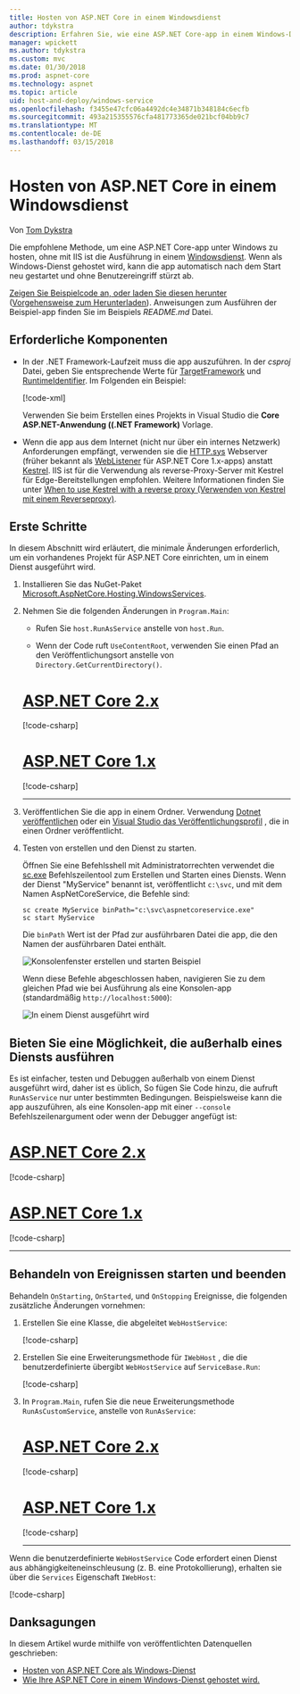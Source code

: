 ```yaml
---
title: Hosten von ASP.NET Core in einem Windowsdienst
author: tdykstra
description: Erfahren Sie, wie eine ASP.NET Core-app in einem Windows-Dienst zu hosten.
manager: wpickett
ms.author: tdykstra
ms.custom: mvc
ms.date: 01/30/2018
ms.prod: aspnet-core
ms.technology: aspnet
ms.topic: article
uid: host-and-deploy/windows-service
ms.openlocfilehash: f3455e47cfc06a4492dc4e34871b348184c6ecfb
ms.sourcegitcommit: 493a215355576cfa481773365de021bcf04bb9c7
ms.translationtype: MT
ms.contentlocale: de-DE
ms.lasthandoff: 03/15/2018
---
```

# <a name="host-aspnet-core-in-a-windows-service"></a>Hosten von ASP.NET Core in einem Windowsdienst

Von [Tom Dykstra](https://github.com/tdykstra)

Die empfohlene Methode, um eine ASP.NET Core-app unter Windows zu hosten, ohne mit IIS ist die Ausführung in einem [Windowsdienst](/dotnet/framework/windows-services/introduction-to-windows-service-applications). Wenn als Windows-Dienst gehostet wird, kann die app automatisch nach dem Start neu gestartet und ohne Benutzereingriff stürzt ab.

[Zeigen Sie Beispielcode an, oder laden Sie diesen herunter](https://github.com/aspnet/Docs/tree/master/aspnetcore/host-and-deploy/windows-service/sample) ([Vorgehensweise zum Herunterladen](xref:tutorials/index#how-to-download-a-sample)). Anweisungen zum Ausführen der Beispiel-app finden Sie im Beispiels *README.md* Datei.

## <a name="prerequisites"></a>Erforderliche Komponenten

* In der .NET Framework-Laufzeit muss die app auszuführen. In der *csproj* Datei, geben Sie entsprechende Werte für [TargetFramework](/nuget/schema/target-frameworks) und [RuntimeIdentifier](/dotnet/articles/core/rid-catalog). Im Folgenden ein Beispiel:

  [!code-xml[](windows-service/sample/AspNetCoreService.csproj?range=3-6)]

  Verwenden Sie beim Erstellen eines Projekts in Visual Studio die **Core ASP.NET-Anwendung ((.NET Framework)** Vorlage.

* Wenn die app aus dem Internet (nicht nur über ein internes Netzwerk) Anforderungen empfängt, verwenden sie die [HTTP.sys](xref:fundamentals/servers/httpsys) Webserver (früher bekannt als [WebListener](xref:fundamentals/servers/weblistener) für ASP.NET Core 1.x-apps) anstatt [Kestrel](xref:fundamentals/servers/kestrel). IIS ist für die Verwendung als reverse-Proxy-Server mit Kestrel für Edge-Bereitstellungen empfohlen. Weitere Informationen finden Sie unter [When to use Kestrel with a reverse proxy (Verwenden von Kestrel mit einem Reverseproxy)](xref:fundamentals/servers/kestrel#when-to-use-kestrel-with-a-reverse-proxy).

## <a name="get-started"></a>Erste Schritte

In diesem Abschnitt wird erläutert, die minimale Änderungen erforderlich, um ein vorhandenes Projekt für ASP.NET Core einrichten, um in einem Dienst ausgeführt wird.

1. Installieren Sie das NuGet-Paket [Microsoft.AspNetCore.Hosting.WindowsServices](https://www.nuget.org/packages/Microsoft.AspNetCore.Hosting.WindowsServices/).

1. Nehmen Sie die folgenden Änderungen in `Program.Main`:
  
   * Rufen Sie `host.RunAsService` anstelle von `host.Run`.
  
   * Wenn der Code ruft `UseContentRoot`, verwenden Sie einen Pfad an den Veröffentlichungsort anstelle von `Directory.GetCurrentDirectory()`.

   # <a name="aspnet-core-2xtabaspnetcore2x"></a>[ASP.NET Core 2.x](#tab/aspnetcore2x)

   [!code-csharp[](windows-service/sample/Program.cs?name=ServiceOnly&highlight=3-4,7,12)]

   # <a name="aspnet-core-1xtabaspnetcore1x"></a>[ASP.NET Core 1.x](#tab/aspnetcore1x)

   [!code-csharp[](windows-service/sample_snapshot/Program.cs?name=ServiceOnly&highlight=3-4,8,14)]

   ---

1. Veröffentlichen Sie die app in einem Ordner. Verwendung [Dotnet veröffentlichen](/dotnet/articles/core/tools/dotnet-publish) oder ein [Visual Studio das Veröffentlichungsprofil](xref:host-and-deploy/visual-studio-publish-profiles) , die in einen Ordner veröffentlicht.

1. Testen von erstellen und den Dienst zu starten.

   Öffnen Sie eine Befehlsshell mit Administratorrechten verwendet die [sc.exe](https://technet.microsoft.com/library/bb490995) Befehlszeilentool zum Erstellen und Starten eines Diensts. Wenn der Dienst "MyService" benannt ist, veröffentlicht `c:\svc`, und mit dem Namen AspNetCoreService, die Befehle sind:

   ```console
   sc create MyService binPath="c:\svc\aspnetcoreservice.exe"
   sc start MyService
   ```

   Die `binPath` Wert ist der Pfad zur ausführbaren Datei die app, die den Namen der ausführbaren Datei enthält.

   ![Konsolenfenster erstellen und starten Beispiel](windows-service/_static/create-start.png)

   Wenn diese Befehle abgeschlossen haben, navigieren Sie zu dem gleichen Pfad wie bei Ausführung als eine Konsolen-app (standardmäßig `http://localhost:5000`):

   ![In einem Dienst ausgeführt wird](windows-service/_static/running-in-service.png)

## <a name="provide-a-way-to-run-outside-of-a-service"></a>Bieten Sie eine Möglichkeit, die außerhalb eines Diensts ausführen

Es ist einfacher, testen und Debuggen außerhalb von einem Dienst ausgeführt wird, daher ist es üblich, So fügen Sie Code hinzu, die aufruft `RunAsService` nur unter bestimmten Bedingungen. Beispielsweise kann die app auszuführen, als eine Konsolen-app mit einer `--console` Befehlszeilenargument oder wenn der Debugger angefügt ist:

# <a name="aspnet-core-2xtabaspnetcore2x"></a>[ASP.NET Core 2.x](#tab/aspnetcore2x)

[!code-csharp[](windows-service/sample/Program.cs?name=ServiceOrConsole)]

# <a name="aspnet-core-1xtabaspnetcore1x"></a>[ASP.NET Core 1.x](#tab/aspnetcore1x)

[!code-csharp[](windows-service/sample_snapshot/Program.cs?name=ServiceOrConsole)]

---

## <a name="handle-stopping-and-starting-events"></a>Behandeln von Ereignissen starten und beenden

Behandeln `OnStarting`, `OnStarted`, und `OnStopping` Ereignisse, die folgenden zusätzliche Änderungen vornehmen:

1. Erstellen Sie eine Klasse, die abgeleitet `WebHostService`:

   [!code-csharp[](windows-service/sample/CustomWebHostService.cs?name=NoLogging)]

1. Erstellen Sie eine Erweiterungsmethode für `IWebHost` , die die benutzerdefinierte übergibt `WebHostService` auf `ServiceBase.Run`:

   [!code-csharp[](windows-service/sample/WebHostServiceExtensions.cs?name=ExtensionsClass)]

1. In `Program.Main`, rufen Sie die neue Erweiterungsmethode `RunAsCustomService`, anstelle von `RunAsService`:

   # <a name="aspnet-core-2xtabaspnetcore2x"></a>[ASP.NET Core 2.x](#tab/aspnetcore2x)

   [!code-csharp[](windows-service/sample/Program.cs?name=HandleStopStart&highlight=24)]

   # <a name="aspnet-core-1xtabaspnetcore1x"></a>[ASP.NET Core 1.x](#tab/aspnetcore1x)

   [!code-csharp[](windows-service/sample_snapshot/Program.cs?name=HandleStopStart&highlight=26)]

   ---

Wenn die benutzerdefinierte `WebHostService` Code erfordert einen Dienst aus abhängigkeiteneinschleusung (z. B. eine Protokollierung), erhalten sie über die `Services` Eigenschaft `IWebHost`:

[!code-csharp[](windows-service/sample/CustomWebHostService.cs?name=Logging&highlight=7)]

## <a name="acknowledgments"></a>Danksagungen

In diesem Artikel wurde mithilfe von veröffentlichten Datenquellen geschrieben:

* [Hosten von ASP.NET Core als Windows-Dienst](https://stackoverflow.com/questions/37346383/hosting-asp-net-core-as-windows-service/37464074)
* [Wie Ihre ASP.NET Core in einem Windows-Dienst gehostet wird.](https://dotnetthoughts.net/how-to-host-your-aspnet-core-in-a-windows-service/)
